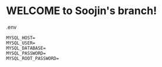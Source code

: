 # WELCOME to Soojin's branch!

.env
```
MYSQL_HOST=
MYSQL_USER=
MYSQL_DATABASE=
MYSQL_PASSWORD=
MYSQL_ROOT_PASSWORD=
```
